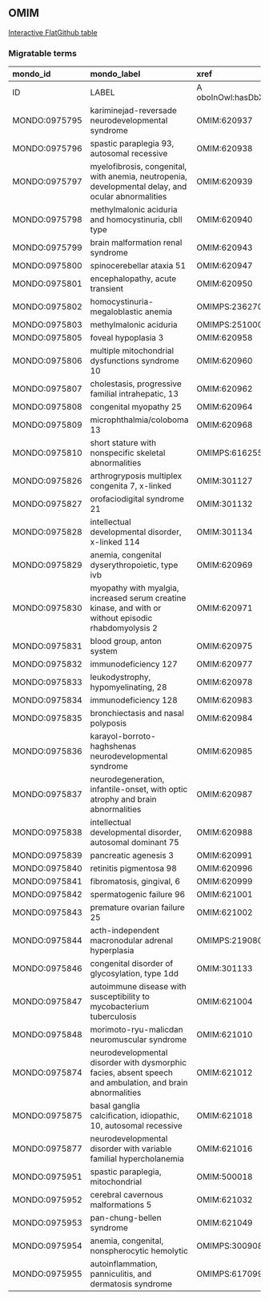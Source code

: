 ## OMIM
[Interactive FlatGithub table](https://flatgithub.com/monarch-initiative/mondo-ingest?filename=src/ontology/slurp/omim.tsv)

### Migratable terms
| mondo_id      | mondo_label                                                                                               | xref                 | xref_source                | original_label                                                                                            | definition    | parents       |
|:--------------|:----------------------------------------------------------------------------------------------------------|:---------------------|:---------------------------|:----------------------------------------------------------------------------------------------------------|:--------------|:--------------|
| ID            | LABEL                                                                                                     | A oboInOwl:hasDbXref | >A oboInOwl:source SPLIT=| |                                                                                                           | A IAO:0000115 | SC %          |
| MONDO:0975795 | kariminejad-reversade neurodevelopmental syndrome                                                         | OMIM:620937          | MONDO:equivalentTo         | kariminejad-reversade neurodevelopmental syndrome                                                         |               |               |
| MONDO:0975796 | spastic paraplegia 93, autosomal recessive                                                                | OMIM:620938          | MONDO:equivalentTo         | spastic paraplegia 93, autosomal recessive                                                                |               | MONDO:0019064 |
| MONDO:0975797 | myelofibrosis, congenital, with anemia, neutropenia, developmental delay, and ocular abnormalities        | OMIM:620939          | MONDO:equivalentTo         | myelofibrosis, congenital, with anemia, neutropenia, developmental delay, and ocular abnormalities        |               |               |
| MONDO:0975798 | methylmalonic aciduria and homocystinuria, cbll type                                                      | OMIM:620940          | MONDO:equivalentTo         | methylmalonic aciduria and homocystinuria, cbll type                                                      |               | MONDO:0016826 |
| MONDO:0975799 | brain malformation renal syndrome                                                                         | OMIM:620943          | MONDO:equivalentTo         | brain malformation renal syndrome                                                                         |               |               |
| MONDO:0975800 | spinocerebellar ataxia 51                                                                                 | OMIM:620947          | MONDO:equivalentTo         | spinocerebellar ataxia 51                                                                                 |               | MONDO:0020380 |
| MONDO:0975801 | encephalopathy, acute transient                                                                           | OMIM:620950          | MONDO:equivalentTo         | encephalopathy, acute transient                                                                           |               |               |
| MONDO:0975802 | homocystinuria-megaloblastic anemia                                                                       | OMIMPS:236270        | MONDO:equivalentTo         | Homocystinuria-megaloblastic anemia                                                                       |               |               |
| MONDO:0975803 | methylmalonic aciduria                                                                                    | OMIMPS:251000        | MONDO:equivalentTo         | Methylmalonic aciduria                                                                                    |               |               |
| MONDO:0975805 | foveal hypoplasia 3                                                                                       | OMIM:620958          | MONDO:equivalentTo         | foveal hypoplasia 3                                                                                       |               | MONDO:0044203 |
| MONDO:0975806 | multiple mitochondrial dysfunctions syndrome 10                                                           | OMIM:620960          | MONDO:equivalentTo         | multiple mitochondrial dysfunctions syndrome 10                                                           |               | MONDO:0017338 |
| MONDO:0975807 | cholestasis, progressive familial intrahepatic, 13                                                        | OMIM:620962          | MONDO:equivalentTo         | cholestasis, progressive familial intrahepatic, 13                                                        |               | MONDO:0015762 |
| MONDO:0975808 | congenital myopathy 25                                                                                    | OMIM:620964          | MONDO:equivalentTo         | congenital myopathy 25                                                                                    |               | MONDO:0019952 |
| MONDO:0975809 | microphthalmia/coloboma 13                                                                                | OMIM:620968          | MONDO:equivalentTo         | microphthalmia/coloboma 13                                                                                |               | MONDO:0000170 |
| MONDO:0975810 | short stature with nonspecific skeletal abnormalities                                                     | OMIMPS:616255        | MONDO:equivalentTo         | Short stature with nonspecific skeletal abnormalities                                                     |               |               |
| MONDO:0975826 | arthrogryposis multiplex congenita 7, x-linked                                                            | OMIM:301127          | MONDO:equivalentTo         | arthrogryposis multiplex congenita 7, X-linked                                                            |               | MONDO:0015168 |
| MONDO:0975827 | orofaciodigital syndrome 21                                                                               | OMIM:301132          | MONDO:equivalentTo         | orofaciodigital syndrome 21                                                                               |               | MONDO:0015375 |
| MONDO:0975828 | intellectual developmental disorder, x-linked 114                                                         | OMIM:301134          | MONDO:equivalentTo         | intellectual developmental disorder, X-linked 114                                                         |               | MONDO:0019181 |
| MONDO:0975829 | anemia, congenital dyserythropoietic, type ivb                                                            | OMIM:620969          | MONDO:equivalentTo         | anemia, congenital dyserythropoietic, type ivb                                                            |               | MONDO:0019403 |
| MONDO:0975830 | myopathy with myalgia, increased serum creatine kinase, and with or without episodic rhabdomyolysis 2     | OMIM:620971          | MONDO:equivalentTo         | myopathy with myalgia, increased serum creatine kinase, and with or without episodic rhabdomyolysis 2     |               |               |
| MONDO:0975831 | blood group, anton system                                                                                 | OMIM:620975          | MONDO:equivalentTo         | blood group, anton system                                                                                 |               |               |
| MONDO:0975832 | immunodeficiency 127                                                                                      | OMIM:620977          | MONDO:equivalentTo         | immunodeficiency 127                                                                                      |               | MONDO:0021094 |
| MONDO:0975833 | leukodystrophy, hypomyelinating, 28                                                                       | OMIM:620978          | MONDO:equivalentTo         | leukodystrophy, hypomyelinating, 28                                                                       |               | MONDO:0019046 |
| MONDO:0975834 | immunodeficiency 128                                                                                      | OMIM:620983          | MONDO:equivalentTo         | immunodeficiency 128                                                                                      |               | MONDO:0021094 |
| MONDO:0975835 | bronchiectasis and nasal polyposis                                                                        | OMIM:620984          | MONDO:equivalentTo         | bronchiectasis and nasal polyposis                                                                        |               |               |
| MONDO:0975836 | karayol-borroto-haghshenas neurodevelopmental syndrome                                                    | OMIM:620985          | MONDO:equivalentTo         | karayol-borroto-haghshenas neurodevelopmental syndrome                                                    |               |               |
| MONDO:0975837 | neurodegeneration, infantile-onset, with optic atrophy and brain abnormalities                            | OMIM:620987          | MONDO:equivalentTo         | neurodegeneration, infantile-onset, with optic atrophy and brain abnormalities                            |               |               |
| MONDO:0975838 | intellectual developmental disorder, autosomal dominant 75                                                | OMIM:620988          | MONDO:equivalentTo         | intellectual developmental disorder, autosomal dominant 75                                                |               | MONDO:0100172 |
| MONDO:0975839 | pancreatic agenesis 3                                                                                     | OMIM:620991          | MONDO:equivalentTo         | pancreatic agenesis 3                                                                                     |               | MONDO:0009832 |
| MONDO:0975840 | retinitis pigmentosa 98                                                                                   | OMIM:620996          | MONDO:equivalentTo         | retinitis pigmentosa 98                                                                                   |               | MONDO:0019200 |
| MONDO:0975841 | fibromatosis, gingival, 6                                                                                 | OMIM:620999          | MONDO:equivalentTo         | fibromatosis, gingival, 6                                                                                 |               | MONDO:0016070 |
| MONDO:0975842 | spermatogenic failure 96                                                                                  | OMIM:621001          | MONDO:equivalentTo         | spermatogenic failure 96                                                                                  |               | MONDO:0004983 |
| MONDO:0975843 | premature ovarian failure 25                                                                              | OMIM:621002          | MONDO:equivalentTo         | premature ovarian failure 25                                                                              |               | MONDO:0019852 |
| MONDO:0975844 | acth-independent macronodular adrenal hyperplasia                                                         | OMIMPS:219080        | MONDO:equivalentTo         | ACTH-independent macronodular adrenal hyperplasia                                                         |               |               |
| MONDO:0975846 | congenital disorder of glycosylation, type 1dd                                                            | OMIM:301133          | MONDO:equivalentTo         | congenital disorder of glycosylation, type 1dd                                                            |               |               |
| MONDO:0975847 | autoimmune disease with susceptibility to mycobacterium tuberculosis                                      | OMIM:621004          | MONDO:equivalentTo         | autoimmune disease with susceptibility to mycobacterium tuberculosis                                      |               |               |
| MONDO:0975848 | morimoto-ryu-malicdan neuromuscular syndrome                                                              | OMIM:621010          | MONDO:equivalentTo         | morimoto-ryu-malicdan neuromuscular syndrome                                                              |               |               |
| MONDO:0975874 | neurodevelopmental disorder with dysmorphic facies, absent speech and ambulation, and brain abnormalities | OMIM:621012          | MONDO:equivalentTo         | neurodevelopmental disorder with dysmorphic facies, absent speech and ambulation, and brain abnormalities |               |               |
| MONDO:0975875 | basal ganglia calcification, idiopathic, 10, autosomal recessive                                          | OMIM:621018          | MONDO:equivalentTo         | basal ganglia calcification, idiopathic, 10, autosomal recessive                                          |               | MONDO:0008947 |
| MONDO:0975877 | neurodevelopmental disorder with variable familial hypercholanemia                                        | OMIM:621016          | MONDO:equivalentTo         | neurodevelopmental disorder with variable familial hypercholanemia                                        |               |               |
| MONDO:0975951 | spastic paraplegia, mitochondrial                                                                         | OMIM:500018          | MONDO:equivalentTo         | spastic paraplegia, mitochondrial                                                                         |               |               |
| MONDO:0975952 | cerebral cavernous malformations 5                                                                        | OMIM:621032          | MONDO:equivalentTo         | cerebral cavernous malformations 5                                                                        |               | MONDO:0031037 |
| MONDO:0975953 | pan-chung-bellen syndrome                                                                                 | OMIM:621049          | MONDO:equivalentTo         | pan-chung-bellen syndrome                                                                                 |               |               |
| MONDO:0975954 | anemia, congenital, nonspherocytic hemolytic                                                              | OMIMPS:300908        | MONDO:equivalentTo         | Anemia, congenital, nonspherocytic hemolytic                                                              |               |               |
| MONDO:0975955 | autoinflammation, panniculitis, and dermatosis syndrome                                                   | OMIMPS:617099        | MONDO:equivalentTo         | Autoinflammation, panniculitis, and dermatosis syndrome                                                   |               |               |